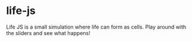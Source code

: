 # life-js
Life JS is a small simulation where life can form as cells. Play around with the sliders and see what happens!
